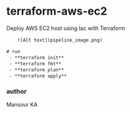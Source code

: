 # terraform-aws-ec2
 Deploy AWS EC2 host using Iac with Terraform


        ![Alt text](pipeline_image.png)

```
# run
 - **terraform init**
 - **terraform fmt**
 - **terraform plan**
 - **terraform apply**

```

### author
 Mansour KA